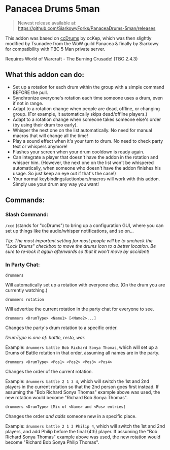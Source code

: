 # Panacea Drums 5man

> Newest release available at: https://github.com/SiarkowyForks/PanaceaDrums-5man/releases

This addon was based on [ccDrums](https://www.wowinterface.com/downloads/info9801-ccDrums.html) by ccKep, which was then slightly modified by Tsunadee from the WoW guild Panacea & finally by Siarkowy for compatibility with TBC 5 Man private server.

Requires World of Warcraft - The Burning Crusade! (TBC 2.4.3)

## What this addon can do:

- Set up a rotation for each drum within the group with a simple command BEFORE the pull.
- Synchronize everyone's rotation each time someone uses a drum, even if not in range.
- Adapt to a rotation change when people are dead, offline, or changing group. (For example, it automatically skips dead/offline players.)
- Adapt to a rotation change when someone takes someone else's order (by using their drum too early).
- Whisper the next one on the list automatically. No need for manual macros that will change all the time!
- Play a sound effect when it's your turn to drum. No need to check party text or whispers anymore!
- Flashes your screen when your drum cooldown is ready again.
- Can integrate a player that doesn't have the addon in the rotation and whisper him. (However, the next one on the list won't be whispered automatically, when someone who doesn't have the addon finishes his usage. So just keep an eye out if that's the case!)
- Your normal keybindings/actionbars/macros will work with this addon. Simply use your drum any way you want!

## Commands:

### Slash Command:

`/ccd` (stands for "ccDrums") to bring up a configuration GUI, where you can set up things like the audio/whisper notifications, and so on...

_Tip: The most important setting for most people will be to uncheck the "Lock Drums" checkbox to move the drums icon to a better location. Be sure to re-lock it again afterwards so that it won't move by accident!_

### In Party Chat:

`drummers`

Will automatically set up a rotation with everyone else. (On the drum you are currently watching.)

`drummers rotation`

Will advertise the current rotation in the party chat for everyone to see.

`drummers <DrumType> <Name1> [<Name2>...]`

Changes the party's drum rotation to a specific order.

_DrumType is one of: battle, resto, war._

Example: `drummers battle Bob Richard Sonya Thomas`, which will set up a Drums of Battle rotation in that order, assuming all names are in the party.

`drummers <DrumType> <Pos1> <Pos2> <Pos3> <Pos4>`

Changes the order of the current rotation.

Example: `drummers battle 2 1 3 4`, which will switch the 1st and 2nd players in the current rotation so that the 2nd person goes first instead. If assuming the "Bob Richard Sonya Thomas" example above was used, the new rotation would become "Richard Bob Sonya Thomas".

`drummers <DrumType> [Mix of <Name> and <Pos> entries]`

Changes the order _and adds_ someone new in a specific place.

Example: `drummers battle 2 1 3 Philip 4`, which will switch the 1st and 2nd players, and add Philip before the final (4th) player. If assuming the "Bob Richard Sonya Thomas" example above was used, the new rotation would become "Richard Bob Sonya Philip Thomas".

